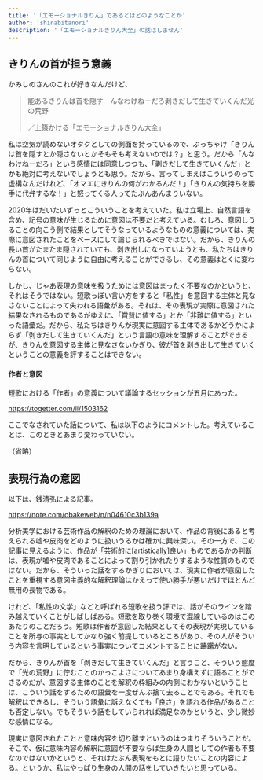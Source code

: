 ```yaml
---
title: '「エモーショナルきりん」であるとはどのようなことか'
author: 'shinabitanori'
description: '「エモーショナルきりん大全」の話はしません'
---
```


## きりんの首が担う意義

かみしのさんのこれが好きなんだけど、

> 能あるきりんは首を隠す　んなわけねーだろ剥きだして生きていくんだ光の荒野
> 
> ／上篠かける「エモーショナルきりん大全」

私は空気が読めないオタクとしての側面を持っているので、ぶっちゃけ「きりんは首を隠すとか隠さないとかそもそも考えないのでは？」と思う。だから「んなわけねーだろ」という感情には同意しつつも、「剥きだして生きていくんだ」とかも絶対に考えないでしょうとも思う。だから、言ってしまえばこういうのって虚構なんだけれど、「オマエにきりんの何がわかるんだ！」「きりんの気持ちを勝手に代弁するな！」と怒ってくる人ってたぶんあんまりいない。

2020年はだいたいずっとこういうことを考えていた。私は立場上、自然言語を含め、記号の意味が生じるために意図は不要だと考えている。むしろ、意図しうることの向こう側で結果としてそうなっているようなものの意義については、実際に意図されたことをベースにして論じられるべきではない。だから、きりんの長い首がたまたま隠されていても、剥き出しになっていようとも、私たちはきりんの首について同じように自由に考えることができるし、その意義はとくに変わらない。

しかし、じゃあ表現の意味を扱うためには意図はまったく不要なのかというと、それはそうではない。短歌っぽい言い方をすると「私性」を意図する主体と見なさないことによって失われる語彙がある。それは、その表現が実際に意図された結果なされるものであるがゆえに、「賞賛に値する」とか「非難に値する」といった語彙だ。だから、私たちはきりんが現実に意図する主体であるかどうかによらず「剥きだして生きていくんだ」という言語の意味を理解することができるが、きりんを意図する主体と見なさないかぎり、彼が首を剥き出して生きていくということの意義を評することはできない。

#### 作者と意図

短歌における「作者」の意義について議論するセッションが五月にあった。

https://togetter.com/li/1503162

ここでなされていた話について、私は以下のようにコメントした。考えていることは、このときとあまり変わっていない。

（省略）

## 表現行為の意図

以下は、銭清弘による記事。

https://note.com/obakeweb/n/n04610c3b139a

分析美学における芸術作品の解釈のための理論において、作品の背後にあると考えられる嘘や皮肉をどのように扱いうるかは確かに興味深い。その一方で、この記事に見えるように、作品が「芸術的に\[artistically\]良い」ものであるかの判断は、表現が嘘や皮肉であることによって割り引かれたりするような性質のものではない。だから、そういった話をするかぎりにおいては、現実に作者が意図したことを重視する意図主義的な解釈理論はかえって使い勝手が悪いだけでほとんど無用の長物である。

けれど、「私性の文学」などと呼ばれる短歌を扱う評では、話がそのラインを踏み越えていくことがしばしばある。短歌を取り巻く環境で混線しているのはこのあたりのことだろう。短歌は作者が意図した結果としてその表現が実現していることを所与の事実としてかなり強く前提しているところがあり、その人がそういう内容を言明しているという事実についてコメントすることに躊躇がない。

だから、きりんが首を「剥きだして生きていくんだ」と言うこと、そういう態度で「光の荒野」に佇むことのかっこよさについてあまり身構えずに語ることができるのだが、意図する主体のことを解釈の枠組みの内側におかないということは、こういう話をするための語彙を一度ぜんぶ捨て去ることでもある。それでも解釈はできるし、そういう語彙に訴えなくても「良さ」を語れる作品があることも否定しない。でもそういう話をしていられれば満足なのかというと、少し微妙な感情になる。

現実に意図されたことと意味内容を切り離すというのはつまりそういうことだ。そこで、仮に意味内容の解釈に意図が不要ならば生身の人間としての作者も不要なのではないかというと、それはたぶん表現をもとに語りたいことの内容による。というか、私はやっぱり生身の人間の話をしていきたいと思っている。


